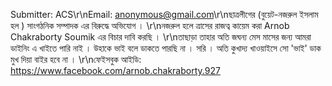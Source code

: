 Submitter: ACS\r\nEmail: anonymous@gmail.com\r\nছাত্রলীগের (বুয়েট-নজরুল ইসলাম হল ) সাংগঠনিক সম্পাদক এর বিরুদ্ধে অভিযোগ । \r\nনজরুল হলে ত্রাসের রাজত্ব কায়েম করা Arnob Chakraborty Soumik  এর বিচার দাবি করছি । \r\nতাছাড়া তাহার অতি জঘন্য মেস মাসের জন্য আমরা ডাইনিং এ খাইতে পারি নাই । উহাকে ভাই বলে ডাকতে পারছি না । সরি । অতি কুখাদ্য খাওয়াইসে সো  'ভাই' ডাক  মুখ দিয়া বাইর হবে না । \r\nফেইসবুক আইডি: https://www.facebook.com/arnob.chakraborty.927